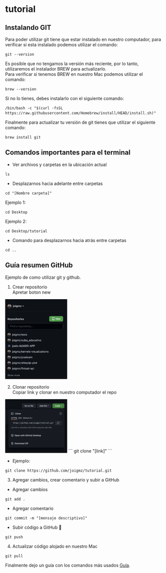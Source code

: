 # tutorial

## Instalando GIT
Para poder utilizar git tiene que estar instalado en nuestro computador, para verificar si esta instalado podemos utilizar el comando:

```
git --version
```

Es posible que no tengamos la versión más reciente, por lo tanto, utilizaremos el instalador BREW para actualizarlo.   
Para verificar si tenemos BREW en nuestro Mac podemos utilizar el comando:

```
brew --version
```

Si no lo tienes, debes instalarlo con el siguiente comando:

```
/bin/bash -c "$(curl -fsSL https://raw.githubusercontent.com/Homebrew/install/HEAD/install.sh)"
```

Finalmente para actualizar tu versión de git tienes que utilizar el siguiente comando:

```
brew install git
```

## Comandos importantes para el terminal

* Ver archivos y carpetas en la ubicación actual

```
ls
```

* Desplazarnos hacia adelante entre carpetas

```
cd "[Nombre carpeta]"
```

Ejemplo 1:

```
cd Desktop
```

Ejemplo 2:

```
cd Desktop/tutorial
```

* Comando para desplazarnos hacia atrás entre carpetas
```
cd ..
```

## Guía resumen GitHub

Ejemplo de como utilizar git y github.

1. Crear repositorio  
Apretar boton new  
<img src="fotos/crear.png" alt="Crear repositorio" width="200"/>  

2. Clonar repositorio  
Copiar link y clonar en nuestro computador el repo  
<img src="fotos/clonar.png" alt="Crear repositorio" width="200"/>  
```
git clone "[link]"
```

* Ejemplo:

```
git clone https://github.com/joigmz/tutorial.git
```

3. Agregar cambios, crear comentario y subir a GitHub
* Agregar cambios
```
git add .
```
* Agregar comentario
```
git commit -m "[mensaje descriptivo]"
```
* Subir código a GitHub 🚀 
```
git push
```

4. Actualizar código alojado en nuestro Mac
```
git pull
```
Finalmente dejo un guía con los comandos más usados [Guía](github-git-cheat-sheet.pdf).